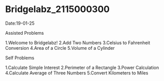 # Bridgelabz_2115000300
Date:19-01-25

Assisted Problems

1.Welcome to Bridgelabz!
2.Add Two Numbers
3.Celsius to Fahrenheit Conversion
4.Area of a Circle
5.Volume of a Cylinder

Self Problems

1.Calculate Simple Interest
2.Perimeter of a Rectangle
3.Power Calculation
4.Calculate Average of Three Numbers
5.Convert Kilometers to Miles
